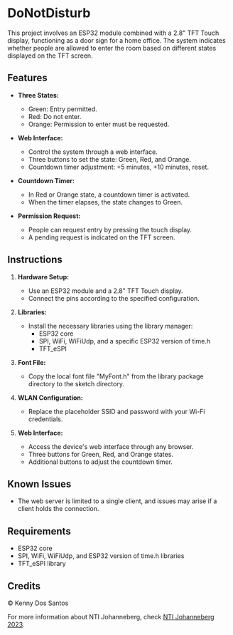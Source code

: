 # DoNotDisturb

This project involves an ESP32 module combined with a 2.8" TFT Touch display, functioning as a door sign for a home office. The system indicates whether people are allowed to enter the room based on different states displayed on the TFT screen.

## Features

- **Three States:** 
  - Green: Entry permitted.
  - Red: Do not enter.
  - Orange: Permission to enter must be requested.

- **Web Interface:**
  - Control the system through a web interface.
  - Three buttons to set the state: Green, Red, and Orange.
  - Countdown timer adjustment: +5 minutes, +10 minutes, reset.

- **Countdown Timer:**
  - In Red or Orange state, a countdown timer is activated.
  - When the timer elapses, the state changes to Green.

- **Permission Request:**
  - People can request entry by pressing the touch display.
  - A pending request is indicated on the TFT screen.

## Instructions

1. **Hardware Setup:**
   - Use an ESP32 module and a 2.8" TFT Touch display.
   - Connect the pins according to the specified configuration.

2. **Libraries:**
   - Install the necessary libraries using the library manager:
     - ESP32 core
     - SPI, WiFi, WiFiUdp, and a specific ESP32 version of time.h
     - TFT_eSPI

3. **Font File:**
   - Copy the local font file "MyFont.h" from the library package directory to the sketch directory.

4. **WLAN Configuration:**
   - Replace the placeholder SSID and password with your Wi-Fi credentials.

5. **Web Interface:**
   - Access the device's web interface through any browser.
   - Three buttons for Green, Red, and Orange states.
   - Additional buttons to adjust the countdown timer.

## Known Issues

- The web server is limited to a single client, and issues may arise if a client holds the connection.

## Requirements

- ESP32 core
- SPI, WiFi, WiFiUdp, and ESP32 version of time.h libraries
- TFT_eSPI library

## Credits
© Kenny Dos Santos

For more information about NTI Johanneberg, check [NTI Johanneberg 2023](https://ntigymnasiet.se/johanneberg/).
